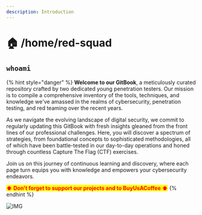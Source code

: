 ```yaml
---
description: Introduction
---
```


# 🏠 /home/red-squad

## `whoami`

{% hint style="danger" %}
**Welcome to our GitBook**, a meticulously curated repository crafted by two dedicated young penetration testers. Our mission is to compile a comprehensive inventory of the tools, techniques, and knowledge we've amassed in the realms of cybersecurity, penetration testing, and red teaming over the recent years.

As we navigate the evolving landscape of digital security, we commit to regularly updating this GitBook with fresh insights gleaned from the front lines of our professional challenges. Here, you will discover a spectrum of strategies, from foundational concepts to sophisticated methodologies, all of which have been battle-tested in our day-to-day operations and honed through countless Capture The Flag (CTF) exercises.

Join us on this journey of continuous learning and discovery, where each page turn equips you with knowledge and empowers your cybersecurity endeavors.

<mark style="color:red;">**⬆ Don't forget to support our projects and to BuyUsACoffee ⬆**</mark>
{% endhint %}

![IMG](https://files.oaiusercontent.com/file-mrrbaW4dSJNHU3czP0SDPBrX?se=2023-11-30T15%3A28%3A51Z\&sp=r\&sv=2021-08-06\&sr=b\&rscc=max-age%3D31536000%2C%20immutable\&rscd=attachment%3B%20filename%3D0c62095c-9fd5-4086-b8f7-f9ef1101db6f.webp\&sig=KKkw/WZY0EWWo6ykjkSdK8Co0JvCKKYxeXYecnixKc4%3D)
